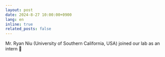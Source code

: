 ```yaml
---
layout: post
date: 2024-8-27 10:00:00+0900
lang: en
inline: true
related_posts: false
---
```


Mr. Ryan Niu (University of Southern California, USA) joined our lab as an intern 🚀

